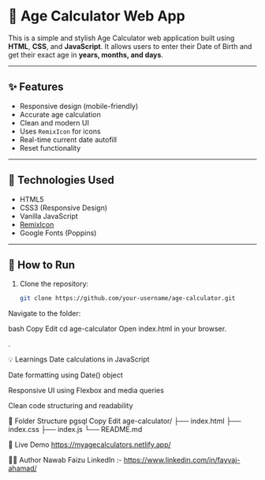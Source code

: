 # 🧮 Age Calculator Web App

This is a simple and stylish Age Calculator web application built using **HTML**, **CSS**, and **JavaScript**. It allows users to enter their Date of Birth and get their exact age in **years, months, and days**.


---

## ✨ Features

- Responsive design (mobile-friendly)
- Accurate age calculation
- Clean and modern UI
- Uses `RemixIcon` for icons
- Real-time current date autofill
- Reset functionality

---

## 📂 Technologies Used

- HTML5
- CSS3 (Responsive Design)
- Vanilla JavaScript
- [RemixIcon](https://remixicon.com/)
- Google Fonts (Poppins)

---

## 🔧 How to Run

1. Clone the repository:
   ```bash
   git clone https://github.com/your-username/age-calculator.git
Navigate to the folder:

bash
Copy
Edit
cd age-calculator
Open index.html in your browser.

.

💡 Learnings
Date calculations in JavaScript

Date formatting using Date() object

Responsive UI using Flexbox and media queries

Clean code structuring and readability

📌 Folder Structure
pgsql
Copy
Edit
age-calculator/
├── index.html
├── index.css
├── index.js
└── README.md

📢 Live Demo
https://myagecalculators.netlify.app/

🧑‍💻 Author
Nawab Faizu
LinkedIn :- https://www.linkedin.com/in/fayyaj-ahamad/
